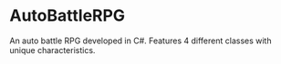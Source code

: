 # AutoBattleRPG
An auto battle RPG developed in C#.
Features 4 different classes with unique characteristics.